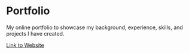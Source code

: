 # Portfolio

My online portfolio to showcase my background, experience, skills, and projects I have created. 

[Link to Website](https://jameswu49.github.io/portfolio/)
